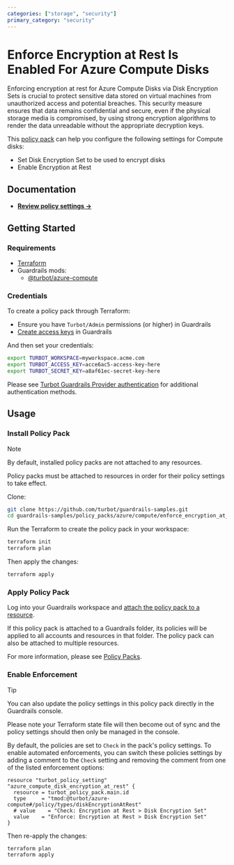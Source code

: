 ```yaml
---
categories: ["storage", "security"]
primary_category: "security"
---
```


# Enforce Encryption at Rest Is Enabled For Azure Compute Disks

Enforcing encryption at rest for Azure Compute Disks via Disk Encryption Sets is crucial to protect sensitive data stored on virtual machines from unauthorized access and potential breaches. This security measure ensures that data remains confidential and secure, even if the physical storage media is compromised, by using strong encryption algorithms to render the data unreadable without the appropriate decryption keys.

This [policy pack](https://turbot.com/guardrails/docs/concepts/resources/policy-packs) can help you configure the following settings for Compute disks:

- Set Disk Encryption Set to be used to encrypt disks
- Enable Encryption at Rest

## Documentation

- **[Review policy settings →](https://hub-guardrails-turbot-com-git-development-turbot.vercel.app/policy-packs/azure_compute_enforce_encryption_at_rest_is_enabled_for_disks/settings)**

## Getting Started

### Requirements

- [Terraform](https://developer.hashicorp.com/terraform/tutorials/azure-get-started/install-cli)
- Guardrails mods:
  - [@turbot/azure-compute](https://hub-guardrails-turbot-com-git-development-turbot.vercel.app/mods/azure/mods/azure-compute)

### Credentials

To create a policy pack through Terraform:

- Ensure you have `Turbot/Admin` permissions (or higher) in Guardrails
- [Create access keys](https://turbot.com/guardrails/docs/guides/iam/access-keys#generate-a-new-guardrails-api-access-key) in Guardrails

And then set your credentials:

```sh
export TURBOT_WORKSPACE=myworkspace.acme.com
export TURBOT_ACCESS_KEY=acce6ac5-access-key-here
export TURBOT_SECRET_KEY=a8af61ec-secret-key-here
```

Please see [Turbot Guardrails Provider authentication](https://registry.terraform.io/providers/turbot/turbot/latest/docs#authentication) for additional authentication methods.

## Usage

### Install Policy Pack

> [!NOTE]
> By default, installed policy packs are not attached to any resources.
>
> Policy packs must be attached to resources in order for their policy settings to take effect.

Clone:

```sh
git clone https://github.com/turbot/guardrails-samples.git
cd guardrails-samples/policy_packs/azure/compute/enforce_encryption_at_rest_is_enabled_for_disks
```

Run the Terraform to create the policy pack in your workspace:

```sh
terraform init
terraform plan
```

Then apply the changes:

```sh
terraform apply
```

### Apply Policy Pack

Log into your Guardrails workspace and [attach the policy pack to a resource](https://turbot.com/guardrails/docs/guides/policy-packs#attach-a-policy-pack-to-a-resource).

If this policy pack is attached to a Guardrails folder, its policies will be applied to all accounts and resources in that folder. The policy pack can also be attached to multiple resources.

For more information, please see [Policy Packs](https://turbot.com/guardrails/docs/concepts/resources/policy-packs).

### Enable Enforcement

> [!TIP]
> You can also update the policy settings in this policy pack directly in the Guardrails console.
>
> Please note your Terraform state file will then become out of sync and the policy settings should then only be managed in the console.

By default, the policies are set to `Check` in the pack's policy settings. To enable automated enforcements, you can switch these policies settings by adding a comment to the `Check` setting and removing the comment from one of the listed enforcement options:

```hcl
resource "turbot_policy_setting" "azure_compute_disk_encryption_at_rest" {
  resource = turbot_policy_pack.main.id
  type     = "tmod:@turbot/azure-compute#/policy/types/diskEncryptionAtRest"
  # value    = "Check: Encryption at Rest > Disk Encryption Set"
  value    = "Enforce: Encryption at Rest > Disk Encryption Set"
}
```

Then re-apply the changes:

```sh
terraform plan
terraform apply
```

